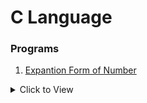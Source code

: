 # C Language

### Programs

1. [Expantion Form of Number](Expantion.c)
<details>
    <summary>Click to View</summary>
    '''c
        #include"stdio.h"
        #include"conio.h"
        
        int main(){
            int no;
            printf("Enter No : ");
            scanf("%d",&no);
            int arr[20];
            int c=1,j=0;
            while (no>0)
            {
                int i=no%10;
                arr[j]=i*c;
                j++;
                printf(" + %d ",i*c);
                no/=10;
                c*=10;
            }
            j--;
            printf("\n");
            for (;j >-1;j--)
            {
                printf(" %d +",arr[j]);
            }
            getch(); 
        }
        
    '''
                
</details>
